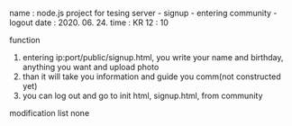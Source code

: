 name : node.js project for tesing server - signup - entering community - logout
date : 2020. 06. 24.
time : KR 12 : 10

function
1. entering ip:port/public/signup.html, you write your name and birthday, anything you want and upload photo 
2. than it will take you information and guide you comm(not constructed yet)
3. you can log out and go to init html, signup.html, from community

modification list
none